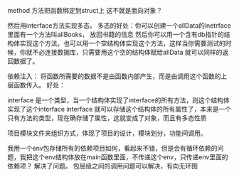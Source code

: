 method 方法把函数绑定到struct上
这不就是面向对象？


然后用interface方法实现多态。
多态的好处：你可以创建一个allData的inetrface
里面有一个方法叫allBooks， 放回书籍的信息
然后你可以用一个含有db指针的结构体实现这个方法，也可以用一个空结构体实现这个方法，这样当你需要测试的时候，你就不必连接数据库，只需要用这个空的结构体赋给allData 就可以同样的返回数据了。


依赖注入：
将函数所需要的数据不是由函数内部产生，而是由调用这个函数的上层函数传入。
好处：



interface 是一个类型，当一个结构体实现了interface的所有方法，则这个结构体实现了这个interface
interface 就可以存储这个结构体的所有属性了，本来是一个只有方法的类型，现在确存储了属性，这就变成了对象，而且有多态性质


项目模块文件夹组织方式，体现了项目的设计，模块划分，功能间调用。



我用一个env包存储所有的依赖项目如何，看起来不错，但是会有循环依赖的问题，我把这个env结构体放在main函数里面，不传递这个env，只传递env里面的依赖项？ 解决了问题。
包层级之间的调用问题可以解决，有向无环图



